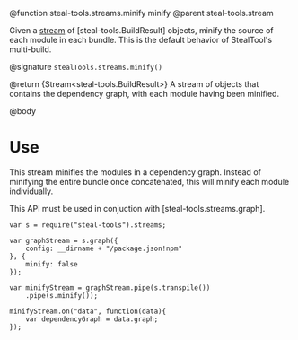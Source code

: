 @function steal-tools.streams.minify minify
@parent steal-tools.stream

Given a [stream](https://nodejs.org/api/stream.html) of [steal-tools.BuildResult] objects, minify the source of each module in each bundle. This is the default behavior of StealTool's multi-build.

@signature `stealTools.streams.minify()`

@return {Stream<steal-tools.BuildResult>} A stream of objects that contains the dependency graph, with each module having been minified.

@body

# Use

This stream minifies the modules in a dependency graph. Instead of minifying the entire bundle once concatenated, this will minify each module individually.

This API must be used in conjuction with [steal-tools.streams.graph].

```
var s = require("steal-tools").streams;

var graphStream = s.graph({
	config: __dirname + "/package.json!npm"
}, {
	minify: false
});

var minifyStream = graphStream.pipe(s.transpile())
	.pipe(s.minify());

minifyStream.on("data", function(data){
	var dependencyGraph = data.graph;
});
```
